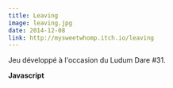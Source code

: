 ```yaml
---
title: Leaving
image: leaving.jpg
date: 2014-12-08
link: http://mysweetwhomp.itch.io/leaving
---
```


Jeu développé à l'occasion du Ludum Dare #31.  
  
**Javascript**

